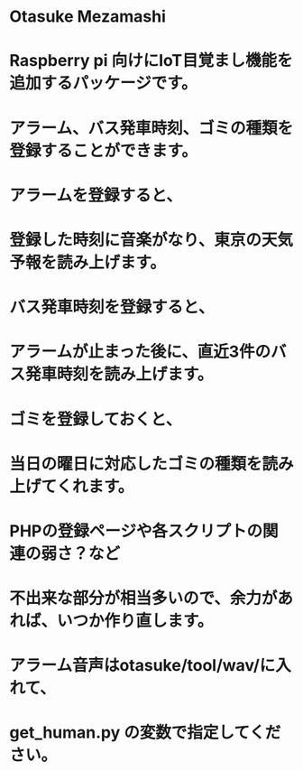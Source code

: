# Otasuke Mezamashi

# Raspberry pi 向けにIoT目覚まし機能を追加するパッケージです。
# アラーム、バス発車時刻、ゴミの種類を登録することができます。

# アラームを登録すると、
# 登録した時刻に音楽がなり、東京の天気予報を読み上げます。

# バス発車時刻を登録すると、
# アラームが止まった後に、直近3件のバス発車時刻を読み上げます。

# ゴミを登録しておくと、
# 当日の曜日に対応したゴミの種類を読み上げてくれます。

# PHPの登録ページや各スクリプトの関連の弱さ？など
# 不出来な部分が相当多いので、余力があれば、いつか作り直します。

# アラーム音声はotasuke/tool/wav/に入れて、
# get_human.py の変数で指定してください。
